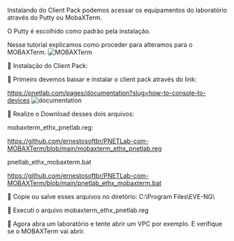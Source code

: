 Instalando do Client Pack podemos acessar os equipamentos do laboratório através do Putty ou MobaXTerm. 

O Putty é escolhido como padrão pela instalação.

Nesse tutorial explicamos como proceder para alteramos para o MOBAXTerm.
![MOBAXTerm](https://github.com/user-attachments/assets/322df971-e40d-4e6f-97b0-ea3726da3e9a)


🚀 Instalação do Client Pack:

💎 Primeiro devemos baixar e instalar o client pack através do link:

https://pnetlab.com/pages/documentation?slug=how-to-console-to-devices
![documentation](https://github.com/user-attachments/assets/cb16792e-a161-4359-b5ad-dd8dccbf2dca) 

💎 Realize o Download desses dois arquivos:

mobaxterm_ethx_pnetlab.reg:

https://github.com/ernestosoftbr/PNETLab-com-MOBAXTerm/blob/main/mobaxterm_ethx_pnetlab.reg

pnetlab_ethx_mobaxterm.bat

https://github.com/ernestosoftbr/PNETLab-com-MOBAXTerm/blob/main/pnetlab_ethx_mobaxterm.bat

💎 Copie ou salve esses arquivos no diretório:
C:\Program Files\EVE-NG\

💎 Executi o arquivo mobaxterm_ethx_pnetlab.reg

💎  Agora abra um laboratório e tente abrir um VPC por exemplo. E verifique se o MOBAXTerm vai abrir.

